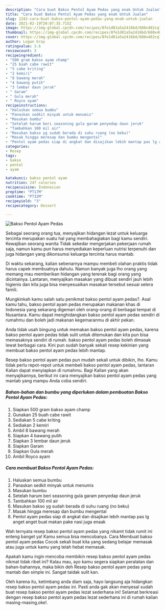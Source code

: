 ```yaml
---
description: "Cara buat Bakso Pentol Ayam Pedas yang enak Untuk Jualan"
title: "Cara buat Bakso Pentol Ayam Pedas yang enak Untuk Jualan"
slug: 1242-cara-buat-bakso-pentol-ayam-pedas-yang-enak-untuk-jualan
date: 2021-02-19T20:07:35.715Z
image: https://img-global.cpcdn.com/recipes/8fe1d81a5a2416bd/680x482cq70/bakso-pentol-ayam-pedas-foto-resep-utama.jpg
thumbnail: https://img-global.cpcdn.com/recipes/8fe1d81a5a2416bd/680x482cq70/bakso-pentol-ayam-pedas-foto-resep-utama.jpg
cover: https://img-global.cpcdn.com/recipes/8fe1d81a5a2416bd/680x482cq70/bakso-pentol-ayam-pedas-foto-resep-utama.jpg
author: Logan Gray
ratingvalue: 3.6
reviewcount: 3
recipeingredient:
- "500 gram bakso ayam champ"
- "25 buah cabe rawit"
- "5 cabe kriting"
- "2 kemiri"
- "8 bawang merah"
- "4 bawang putih"
- "3 lembar daun jeruk"
- " Garam"
- " Gula merah"
- " Royco ayam"
recipeinstructions:
- "Haluskan semua bumbu"
- "Panaskan sedkit minyak untuk menumis"
- "Masukan bumbu"
- "Setelah harum beri seasoning gula garam penyedap daun jeruk"
- "Tambahkan 100 mil air"
- "Masukan bakso yg sudah berada di suhu ruang (no beku)"
- "Masak hingga meresap dan bumbu mengental"
- "Pentol ayam pedas siap di angkat dan disajikan lebih mantap pas lg anget anget buat makan pake nasi juga enaak"
categories:
- Resep
tags:
- bakso
- pentol
- ayam

katakunci: bakso pentol ayam 
nutrition: 247 calories
recipecuisine: Indonesian
preptime: "PT17M"
cooktime: "PT32M"
recipeyield: "3"
recipecategory: Dessert

---
```



![Bakso Pentol Ayam Pedas](https://img-global.cpcdn.com/recipes/8fe1d81a5a2416bd/680x482cq70/bakso-pentol-ayam-pedas-foto-resep-utama.jpg)

Sebagai seorang orang tua, menyajikan hidangan lezat untuk keluarga tercinta merupakan suatu hal yang membahagiakan bagi kamu sendiri. Kewajiban seorang  wanita Tidak sekedar mengerjakan pekerjaan rumah saja, namun kamu pun harus menyediakan keperluan nutrisi terpenuhi dan juga hidangan yang dikonsumsi keluarga tercinta harus mantab.

Di waktu  sekarang, kalian sebenarnya mampu membeli olahan praktis tidak harus capek membuatnya dahulu. Namun banyak juga lho orang yang memang mau memberikan hidangan yang terenak bagi orang yang dicintainya. Lantaran, menyajikan masakan yang dibuat sendiri jauh lebih higienis dan kita juga bisa menyesuaikan masakan tersebut sesuai selera famili. 



Mungkinkah kamu salah satu penikmat bakso pentol ayam pedas?. Asal kamu tahu, bakso pentol ayam pedas merupakan makanan khas di Indonesia yang sekarang digemari oleh orang-orang di berbagai tempat di Nusantara. Kamu dapat menghidangkan bakso pentol ayam pedas sendiri di rumahmu dan boleh jadi makanan kegemaranmu di akhir pekan.

Anda tidak usah bingung untuk memakan bakso pentol ayam pedas, karena bakso pentol ayam pedas tidak sulit untuk ditemukan dan kita pun bisa memasaknya sendiri di rumah. bakso pentol ayam pedas boleh dimasak lewat berbagai cara. Kini pun sudah banyak sekali resep kekinian yang membuat bakso pentol ayam pedas lebih mantap.

Resep bakso pentol ayam pedas pun mudah sekali untuk dibikin, lho. Kamu tidak perlu repot-repot untuk membeli bakso pentol ayam pedas, lantaran Kalian dapat menyiapkan di rumahmu. Bagi Kalian yang akan menyajikannya, berikut ini cara menyajikan bakso pentol ayam pedas yang mantab yang mampu Anda coba sendiri.

<!--inarticleads1-->

##### Bahan-bahan dan bumbu yang diperlukan dalam pembuatan Bakso Pentol Ayam Pedas:

1. Siapkan 500 gram bakso ayam champ
1. Gunakan 25 buah cabe rawit
1. Sediakan 5 cabe kriting
1. Sediakan 2 kemiri
1. Ambil 8 bawang merah
1. Siapkan 4 bawang putih
1. Siapkan 3 lembar daun jeruk
1. Siapkan  Garam
1. Siapkan  Gula merah
1. Ambil  Royco ayam




<!--inarticleads2-->

##### Cara membuat Bakso Pentol Ayam Pedas:

1. Haluskan semua bumbu
1. Panaskan sedkit minyak untuk menumis
1. Masukan bumbu
1. Setelah harum beri seasoning gula garam penyedap daun jeruk
1. Tambahkan 100 mil air
1. Masukan bakso yg sudah berada di suhu ruang (no beku)
1. Masak hingga meresap dan bumbu mengental
1. Pentol ayam pedas siap di angkat dan disajikan lebih mantap pas lg anget anget buat makan pake nasi juga enaak




Wah ternyata resep bakso pentol ayam pedas yang nikamt tidak rumit ini enteng banget ya! Kamu semua bisa mencobanya. Cara Membuat bakso pentol ayam pedas Cocok sekali buat kita yang sedang belajar memasak atau juga untuk kamu yang telah hebat memasak.

Apakah kamu ingin mencoba membikin resep bakso pentol ayam pedas nikmat tidak ribet ini? Kalau mau, ayo kamu segera siapkan peralatan dan bahan-bahannya, maka bikin deh Resep bakso pentol ayam pedas yang mantab dan simple ini. Sangat taidak sulit kan. 

Oleh karena itu, ketimbang anda diam saja, hayo langsung aja hidangkan resep bakso pentol ayam pedas ini. Pasti anda gak akan menyesal sudah buat resep bakso pentol ayam pedas lezat sederhana ini! Selamat berkreasi dengan resep bakso pentol ayam pedas lezat sederhana ini di rumah kalian masing-masing,oke!.

